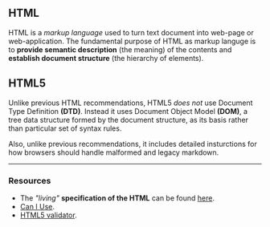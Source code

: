 ## HTML

HTML is a _markup language_ used to turn text document into web-page or web-application. The fundamental
purpose of HTML as markup languge is to __provide semantic description__ (the meaning) of the contents and
__establish document structure__ (the hierarchy of elements).

## HTML5

Unlike previous HTML recommendations, HTML5 _does not_ use Document Type Definition __(DTD)__. Instead it
uses Document Object Model __(DOM)__, a tree data structure formed by the document structure, as its basis
rather than particular set of syntax rules.

Also, unlike previous recommendations, it includes detailed insturctions for how browsers should handle malformed
and legacy markdown.

---
### Resources
+   The _"living"_ __specification of the HTML__ can be found [here](http://whatwg.org).
+   [Can I Use](https://caniuse.com).
+   [HTML5 validator](https://validator.w3.org/#validate_by_uri+with_options).
